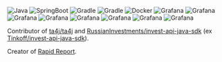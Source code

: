 ![Java](https://img.shields.io/static/v1?logo=openjdk&label=&message=Java&color=blue&style=flat)
![SpringBoot](https://img.shields.io/static/v1?logo=springboot&label=&message=Spring&color=darkgreen&style=flat)
![Gradle](https://img.shields.io/static/v1?logo=apache-maven&label=&message=Maven&color=critical&style=flat)
![Gradle](https://img.shields.io/static/v1?logo=gradle&label=&message=Gradle&color=darkred&style=flat)
![Docker](https://img.shields.io/static/v1?logo=docker&label=&message=Docker&color=blue&style=flat)
![Grafana](https://img.shields.io/static/v1?logo=linux&label=&message=Linux&color=darkblue&style=flat)
![Grafana](https://img.shields.io/static/v1?logo=postgresql&label=&message=PostgreSQL&color=lightblue&style=flat)
![Grafana](https://img.shields.io/static/v1?logo=htmx&label=&message=HTMX&color=orange&style=flat)
![Grafana](https://img.shields.io/static/v1?logo=tailwind-css&label=&message=Tailwind%20CSS&color=grey&style=flat)
![Grafana](https://img.shields.io/static/v1?logo=grafana&label=&message=Grafana&color=darkyellow&style=flat)
![Grafana](https://img.shields.io/static/v1?logo=postman&label=&message=Postman&color=darkred&style=flat)
![Grafana](https://img.shields.io/static/v1?logo=redis&label=&message=Redis&color=white&style=flat)
![Grafana](https://img.shields.io/static/v1?logo=rabbitmq&label=&message=Rabbit%20MQ&color=grey&style=flat)


Contributor of [ta4j/ta4j](https://github.com/ta4j/ta4j) and [RussianInvestments/invest-api-java-sdk](https://github.com/RussianInvestments/invest-api-java-sdk) (ex [Tinkoff/invest-api-java-sdk](https://github.com/Tinkoff/invest-api-java-sdk)).

Creator of [Rapid Report](https://rapid-report.org).



<!--
**zscauer/zscauer** is a ✨ _special_ ✨ repository because its `README.md` (this file) appears on your GitHub profile.

Here are some ideas to get you started:

- 🔭 I’m currently working on ...
- 🌱 I’m currently learning ...
- 👯 I’m looking to collaborate on ...
- 🤔 I’m looking for help with ...
- 💬 Ask me about ...
- 📫 How to reach me: ...
- 😄 Pronouns: ...
- ⚡ Fun fact: ...
-->
